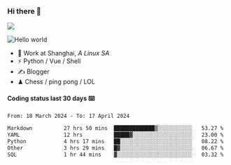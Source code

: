 ### Hi there 👋
![](https://komarev.com/ghpvc/?username=Xuhandsome)


<img src="https://github-readme-stats.vercel.app/api?username=XuHandsome&show_icons=true&theme=merko" alt="Hello world">

<br/>

- 🍻  Work at Shanghai, _A Linux SA_
- ⚡  Python / Vue / Shell
- ✍️  Blogger
- ♟  Chess / ping pong / LOL

#### Coding status last 30 days ⌨️

<!--START_SECTION:waka-->

```txt
From: 18 March 2024 - To: 17 April 2024

Markdown          27 hrs 50 mins  █████████████▒░░░░░░░░░░░   53.27 %
YAML              12 hrs          █████▓░░░░░░░░░░░░░░░░░░░   23.00 %
Python            4 hrs 17 mins   ██░░░░░░░░░░░░░░░░░░░░░░░   08.22 %
Other             3 hrs 29 mins   █▓░░░░░░░░░░░░░░░░░░░░░░░   06.67 %
SQL               1 hr 44 mins    ▓░░░░░░░░░░░░░░░░░░░░░░░░   03.32 %
```

<!--END_SECTION:waka-->
